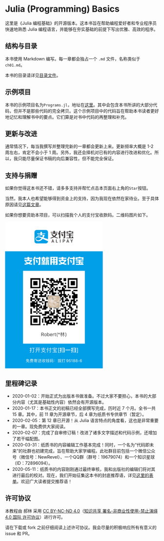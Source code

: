 # Julia (Programming) Basics

这里是《Julia 编程基础》的开源版本。这本书旨在帮助编程爱好者和专业程序员快速地熟悉 Julia 编程语言，并能够在夯实基础的前提下写出优雅、高效的程序。

## 结构与目录

本书使用 Markdown 编写。每一章都会独占一个 `.md` 文件，名称类似于`ch01.md`。

本书的目录请详见[目录文件](book/CATALOG.md)。

## 示例项目

本书的示例项目名为`Programs.jl`，地址在[这里](https://github.com/hyper0x/Programs.jl)。其中会包含本书所讲的大部分代码，但并不是那些代码的完全拷贝。这个示例项目中的代码旨在帮助本书读者更好地记忆和理解书中的要点。它们算是对书中代码的再整理和补充。

## 更新与改进

通常情况下，每当我撰写并整理完新的一章都会更新上来。更新频率大概是 1-2 周左右，肯定不会小于 1 周。另外，我还会择机对已有的内容进行改进和优化。所以，我只能尽量保证书稿的向后兼容性，但不能完全保证。

## 支持与捐赠

如果你觉得这本书还不错，请多多支持并帮忙点击本页面右上角的`Star`按钮。

当然，我本人也希望能够得到资金上的支持，因为我现在依然在家待业。至于具体原因请见[这篇文章](https://mp.weixin.qq.com/s?__biz=MzI3MDQzMzQ4MQ==&mid=2247483656&idx=1&sn=87a150fbdeb372af7a8df175775d6b71&chksm=ead06caedda7e5b80b68dce6f11f53e94a28700f21a70b0e2468f98f8b3bf7c2669ac116d829)。

如果你想要资助本项目，可以扫描我个人的支付宝收款码。二维码图片如下。

<img width="320px" height="480px" src="Alipay_qrcode.jpg"/>

## 里程碑记录

- 2020-01-02：开始正式为出版本书做准备。不过大家不要担心，本书的大部分内容（尤其是基础性内容）依然会有开源版本。
- 2020-01-17：本书正文的初稿已经全部撰写完成，历时近 7 个月。全书一共 15 章。其中，前 11 章为开源章节，后 4 章为纸质书专供章节（暂定）。
- 2020-02-05：第 12 章已开源！从 Julia 语言特点的角度看，这也是非常重要的一章。现免费供大家阅读。
- 2020-02-07：完成了自审修订稿！改进了诸多文字描述和代码示例，还增加了若干幅配图。
- 2020-03-31：纸质书的内容编辑工作基本完成！同时，一个名为“代码即未来”的社群也初建完成，旨在帮助大家学编程。此社群目前包括一个微信公众号（微信号：NewRevel）、一个QQ群（群号：19679074）和一个知识星球（ID：72896094）。
- 2020-05-11：纸质书的内容刚刚通过最终审核，我和出版社的编辑们将对其进行最后的校对。现在，我们开始征集这本书的封底推荐语，详见[这里的表单](https://jinshuju.net/f/IAolfx)。欢迎广大读者提交推荐语！

## 许可协议

本教程由 郝林 采用 [CC BY-NC-ND 4.0](https://creativecommons.org/licenses/by-nc-nd/4.0/)（[知识共享 署名-非商业性使用-禁止演绎 4.0 国际 许可协议](https://creativecommons.org/licenses/by-nc-nd/4.0/deed.zh)）进行许可。

请在下载或 fork 之前仔细阅读上述许可协议。我会尽量的积极响应所有有意义的 issue 和 PR。
